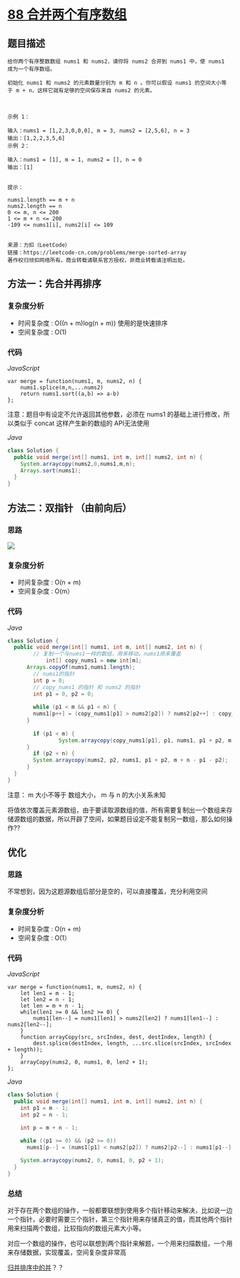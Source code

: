 # [88 合并两个有序数组](https://leetcode-cn.com/problems/merge-sorted-array/)

## 题目描述

```
给你两个有序整数数组 nums1 和 nums2，请你将 nums2 合并到 nums1 中，使 nums1 成为一个有序数组。

初始化 nums1 和 nums2 的元素数量分别为 m 和 n 。你可以假设 nums1 的空间大小等于 m + n，这样它就有足够的空间保存来自 nums2 的元素。

 

示例 1：

输入：nums1 = [1,2,3,0,0,0], m = 3, nums2 = [2,5,6], n = 3
输出：[1,2,2,3,5,6]
示例 2：

输入：nums1 = [1], m = 1, nums2 = [], n = 0
输出：[1]
 

提示：

nums1.length == m + n
nums2.length == n
0 <= m, n <= 200
1 <= m + n <= 200
-109 <= nums1[i], nums2[i] <= 109


来源：力扣（LeetCode）
链接：https://leetcode-cn.com/problems/merge-sorted-array
著作权归领扣网络所有。商业转载请联系官方授权，非商业转载请注明出处。
```

## 方法一：**先合并再排序**

### 复杂度分析

- 时间复杂度 : O((n + m)log(n + m))	 使用的是快速排序
- 空间复杂度 : O(1)

### 代码

*JavaScript*

```JS
var merge = function(nums1, m, nums2, n) {
    nums1.splice(m,n,...nums2)
    return nums1.sort((a,b) => a-b)
};
```

注意：题目中有设定不允许返回其他参数，必须在  nums1 的基础上进行修改，所以类似于 concat 这样产生新的数组的 API无法使用

*Java*

```Java
class Solution {
  public void merge(int[] nums1, int m, int[] nums2, int n) {
    System.arraycopy(nums2,0,nums1,m,n);
    Arrays.sort(nums1);
  }
}
```

## 方法二：**双指针** （由前向后）

### 思路

![](https://cdn.jsdelivr.net/gh/yummy-zc/algorithm/images/algorithmimage-20210210213157169.png)

### 复杂度分析

- 时间复杂度 : O(n + m)
- 空间复杂度 : O(m）

### 代码

*Java*

```Java
class Solution {
  public void merge(int[] nums1, int m, int[] nums2, int n) {
    	// 复制一个与nums1一样的数组，用来移动。nums1用来覆盖
			int[] copy_nums1 = new int[m];
      Arrays.copyOf(nums1,nums1.length);
    	// nums1的指针
    	int p = 0;
    	// copy_nums1 的指针 和 nums2 的指针
    	int p1 = 0, p2 = 0;
    
    	while (p1 < m && p1 < n) {
        nums1[p++] = (copy_nums1[p1] > nums2[p2]) ? nums2[p2++] : copy_nums1[p1++];
      }
    
    	if (p1 < m) {
				System.arraycopy(copy_nums1[p1], p1, nums1, p1 + p2, m + n - p1 - p2)
      }
    	if (p2 < n) {
      	System.arraycopy(nums2, p2, nums1, p1 + p2, m + n - p1 - p2);
      }
  }
}
```

注意： m 大小不等于 数组大小， m 与 n 的大小关系未知

将值依次覆盖元素源数组，由于要读取源数组的值，所有需要复制出一个数组来存储源数组的数据，所以开辟了空间，如果题目设定不能复制另一数组，那么如何操作??

## 优化

### 思路

不常想到，因为这题源数组后部分是空的，可以直接覆盖，充分利用空间

### 复杂度分析

- 时间复杂度 : O(n + m)
- 空间复杂度 : O(1）

### 代码

*JavaScript*

```JS
var merge = function(nums1, m, nums2, n) {
    let len1 = m - 1;
    let len2 = n - 1;
    let len = m + n - 1;
    while(len1 >= 0 && len2 >= 0) {
        nums1[len--] = nums1[len1] > nums2[len2] ? nums1[len1--] : nums2[len2--];
    }
    function arrayCopy(src, srcIndex, dest, destIndex, length) {
        dest.splice(destIndex, length, ...src.slice(srcIndex, srcIndex + length));
    }
    arrayCopy(nums2, 0, nums1, 0, len2 + 1);
};
```

*Java*

```Java
class Solution {
  public void merge(int[] nums1, int m, int[] nums2, int n) {
    int p1 = m - 1;
    int p2 = n - 1;
    
    int p = m + n - 1;

    while ((p1 >= 0) && (p2 >= 0))
      nums1[p--] = (nums1[p1] < nums2[p2]) ? nums2[p2--] : nums1[p1--];

    System.arraycopy(nums2, 0, nums1, 0, p2 + 1);
  }
}
```

### **总结**

对于存在两个数组的操作，一般都要联想到使用多个指针移动来解决，比如说一边一个指针，必要时需要三个指针，第三个指针用来存储真正的值，而其他两个指针用来扫描两个数组，比较指向的数组元素大小等。

对应一个数组的操作，也可以联想到两个指针来解题，一个用来扫描数组，一个用来存储数据，实现覆盖，空间复杂度非常高

[归并排序中的并](https://leetcode-cn.com/problems/merge-sorted-array/solution/shou-hui-tu-jie-gui-bing-pai-xu-zhong-de-bing-by-h/)？？